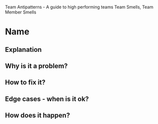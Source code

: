 Team Antipatterns - A guide to high performing teams
Team Smells, Team Member Smells

# Name
## Explanation

## Why is it a problem?

## How to fix it?

## Edge cases - when is it ok?

## How does it happen?

